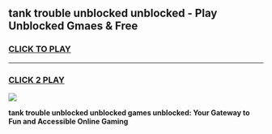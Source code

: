 
## tank trouble unblocked unblocked - Play Unblocked Gmaes & Free
<h3>
<a href="https://news.freeplayer.one?title=tank_trouble_unblocked_unblocked&ref=16F">CLICK TO PLAY</a></h3>
<hr>

<h3>
<a href="https://news.freeplayer.one?title=tank_trouble_unblocked_unblocked&ref=16F">CLICK 2 PLAY</a>
  
</h3>

<a href="https://news.freeplayer.one?title=tank_trouble_unblocked_unblocked&ref=16F/"><img src="https://clearcache.store/games.png"></a>


**tank trouble unblocked unblocked games unblocked: Your Gateway to Fun and Accessible Online Gaming**
